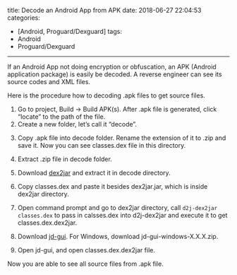 title: Decode an Android App from APK
date: 2018-06-27 22:04:53
categories:
- [Android, Proguard/Dexguard]
tags:
- Android
- Proguard/Dexguard
---

If an Android App not doing encryption or obfuscation, an APK (Android application package) is easily be decoded. A reverse engineer can see its source codes and XML files.

Here is the procedure how to decoding .apk files to get source files.

1. Go to project, Build -> Build APK(s). After .apk file is generated, click “locate” to the path of the file.
2. Create a new folder, let’s call it “decode”.

<!-- more -->

3. Copy .apk file into decode folder. Rename the extension of it to .zip and save it. Now you can see classes.dex file in this directory.
4. Extract .zip file in decode folder.
5. Download [dex2jar](https://sourceforge.net/projects/dex2jar/files/latest/download) and extract it in decode directory.


6. Copy classes.dex and paste it besides dex2jar.jar, which is inside dex2jar directory.
7. Open command prompt and go to dex2jar directory, call `d2j-dex2jar classes.dex` to pass in calsses.dex into d2j-dex2jar and execute it to get classes.dex.dex2jar.
8. Download [jd-gui](http://jd.benow.ca/). For Windows, download jd-gui-windows-X.X.X.zip.
9. Open jd-gui, and open classes.dex.dex2jar file.

Now you are able to see all source files from .apk file.
